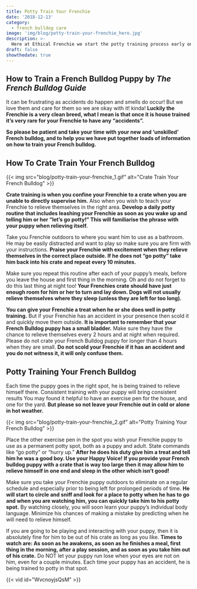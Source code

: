```yaml
---
title: Potty Train Your Frenchie
date: '2018-12-13'
category:
  - french bulldog care
image: 'img/blog/potty-train-your-frenchie_hero.jpg'
description: >-
  Here at Ethical Frenchie we start the potty training process early on. Our puppies understand the "potty" command as early as 9 weeks of age. They mimic their mothers behavior and go "potty" outside every 2 hours. Positive reinforcement goes a long way. We can’t promise they will be completely potty trained when you get them, but they will have the basic understanding of it. Read more instructions on basic training provided by The French Bulldog guide below.
draft: false
showthedate: true
---
```


## How to Train a French Bulldog Puppy by *The French Bulldog Guide*

It can be frustrating as accidents do happen and smells do occur! But we love them and care for them so we are okay with it! kinda! **Luckily the Frenchie is a very clean breed, what I mean is that once it is house trained it’s very rare for your Frenchie to have any “accidents”.**

**So please be patient and take your time with your new and ‘unskilled’ French bulldog, and to help you we have put together loads of information on how to train your French bulldog.**

## How To Crate Train Your French Bulldog
{{< img src="blog/potty-train-your-frenchie_1.gif" alt="Crate Train Your French Bulldog" >}}

**Crate training is when you confine your Frenchie to a crate when you are unable to directly supervise him.** Also when you wish to teach your Frenchie to relieve themselves in the right area. **Develop a daily potty routine that includes leashing your Frenchie as soon as you wake up and telling him or her “let’s go potty!” This will familiarise the phrase with your puppy when relieving itself.**

Take you Frenchie outdoors to where you want him to use as a bathroom. He may be easily distracted and want to play so make sure you are firm with your instructions. **Praise your Frenchie with excitement when they relieve themselves in the correct place outside. If he does not “go potty” take him back into his crate and repeat every 10 minutes.**

Make sure you repeat this routine after each of your puppy’s meals, before you leave the house and first thing in the morning. Oh and do not forget to do this last thing at night too! **Your Frenchies crate should have just enough room for him or her to turn and lay down. Dogs will not usually relieve themselves where they sleep (unless they are left for too long).**

**You can give your Frenchie a treat when he or she does well in potty training.** But if your Frenchie has an accident in your presence then scold it and quickly move them outside. **It is important to remember that your French Bulldog puppy has a small bladder.** Make sure they have the chance to relieve themselves every 2 hours and at night when required. Please do not crate your French Bulldog puppy for longer than 4 hours when they are small. **Do not scold your Frenchie if it has an accident and you do not witness it, it will only confuse them.**

## Potty Training Your French Bulldog
Each time the puppy goes in the right spot, he is being trained to relieve himself there. Consistent training with your puppy will bring consistent results You may found it helpful to have an exercise pen for the house, and one for the yard. **But please so not leave your Frenchie out in cold or alone in hot weather.**

{{< img src="blog/potty-train-your-frenchie_2.gif" alt="Potty Training Your French Bulldog" >}}

Place the other exercise pen in the spot you wish your Frenchie puppy to use as a permanent potty spot, both as a puppy and adult. State commands like “go potty” or “hurry up.” **After he does his duty give him a treat and tell him he was a good boy. Use your Happy Voice! If you provide your French bulldog puppy with a crate that is way too large then it may allow him to relieve himself in one end and sleep in the other which isn’t good!**

Make sure you take your Frenchie puppy outdoors to eliminate on a regular schedule and especially prior to being left for prolonged periods of time. **He will start to circle and sniff and look for a place to potty when he has to go and when you are watching him, you can quickly take him to his potty spot.** By watching closely, you will soon learn your puppy’s individual body language. Minimize his chances of making a mistake by predicting when he will need to relieve himself.

If you are going to be playing and interacting with your puppy, then it is absolutely fine for him to be out of his crate as long as you like. **Times to watch are: As soon as he awakens, as soon as he finishes a meal, first thing in the morning, after a play session, and as soon as you take him out of his crate.** Do NOT let your puppy run lose when your eyes are not on him, even for a couple minutes. Each time your puppy has an accident, he is being trained to potty in that spot.

{{< vid id="WvcnoyjsQsM" >}}
